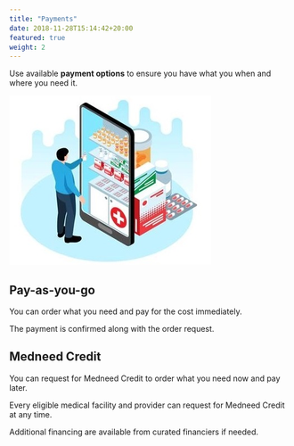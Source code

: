 ```yaml
---
title: "Payments"
date: 2018-11-28T15:14:42+20:00 
featured: true
weight: 2
---
```


Use available **payment options** to ensure you have what you when and where you need it.  

![Some medicines](/images/illustrations/med-online.jpg)

## Pay-as-you-go 
You can order what you need and pay for the cost immediately. 

The payment is confirmed along with the order request.


## Medneed Credit 
You can request for Medneed Credit to order what you need now and pay later. 

Every eligible medical facility and provider can request for Medneed Credit at any time. 

Additional financing are available from curated financiers if needed.


